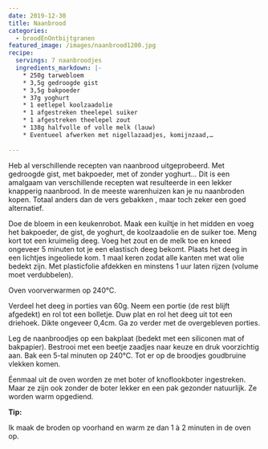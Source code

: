 ```yaml
---
date: 2019-12-30
title: Naanbrood
categories:
  - broodEnOntbijtgranen
featured_image: /images/naanbrood1200.jpg
recipe:
  servings: 7 naanbroodjes
  ingredients_markdown: |-
    * 250g tarwebloem    * 3,5g gedroogde gist    * 3,5g bakpoeder    * 37g yoghurt    * 1 eetlepel koolzaadolie    * 1 afgestreken theelepel suiker    * 1 afgestreken theelepel zout    * 138g halfvolle of volle melk (lauw)    * Eventueel afwerken met nigellazaadjes, komijnzaad,…   
---
```

Heb al verschillende recepten van naanbrood uitgeprobeerd.Met gedroogde gist, met bakpoeder, met of zonder yoghurt...Dit is een amalgaam van verschillende recepten wat resulteerde in een lekker knapperig naanbrood.In de meeste warenhuizen kan je nu naanbroden kopen.Totaal anders dan de vers gebakken , maar toch zeker een goed alternatief.

<!--more-->

Doe de bloem in een keukenrobot.Maak een kuiltje in het midden en voeg het bakpoeder, de gist, de yoghurt, de koolzaadolie en de suiker toe.Meng kort tot een kruimelig deeg.Voeg het zout en de melk toe en kneed ongeveer 5 minuten tot je een elastisch deeg bekomt.Plaats het deeg in een lichtjes ingeoliede kom.1 maal keren zodat alle kanten met wat olie bedekt zijn.Met plasticfolie afdekken en minstens 1 uur laten rijzen (volume moet verdubbelen).Oven voorverwarmen op 240°C.Verdeel het deeg in porties van 60g.Neem een portie (de rest blijft afgedekt) en rol tot een bolletje. Duw plat en rol het deeg uit tot een driehoek.Dikte ongeveer 0,4cm.Ga zo verder met de overgebleven porties.Leg de naanbroodjes op een bakplaat (bedekt met een siliconen mat of bakpapier).Bestrooi met een beetje zaadjes naar keuze en druk voorzichtig aan.Bak een 5-tal minuten op 240°C. Tot er op de broodjes goudbruine vlekken komen. Éenmaal uit de oven worden ze met boter of knoflookboter ingestreken.Maar ze zijn ook zonder de boter lekker en een pak gezonder natuurlijk.Ze worden warm opgediend.<b>Tip: </b>Ik maak de broden op voorhand en warm ze dan 1 à 2 minuten in de oven op. 




